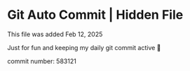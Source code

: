 # Git Auto Commit | Hidden File

This file was added Feb 12, 2025

Just for fun and keeping my daily git commit active 🤪

commit number: 583121
